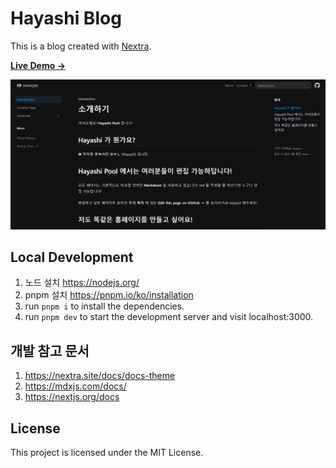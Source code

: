 
# Hayashi Blog

This is a blog created with [Nextra](https://nextra.site).

[**Live Demo →**](https://hayashi-pool.vercel.app/)

[![](.github/screenshot.png)](https://hayashi-pool.vercel.app/)

## Local Development

1. 노드 설치 https://nodejs.org/
2. pnpm 설치 https://pnpm.io/ko/installation
3. run `pnpm i` to install the dependencies.
4.  run `pnpm dev` to start the development server and visit localhost:3000.

## 개발 참고 문서
1. https://nextra.site/docs/docs-theme
2. https://mdxjs.com/docs/
3. https://nextjs.org/docs

## License

This project is licensed under the MIT License.
